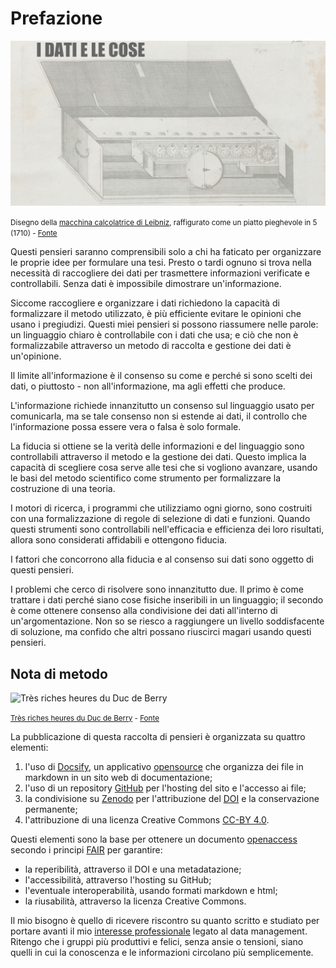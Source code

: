 # Prefazione

![I dati e le cose immagine](/assets/images/cose-meta.png)

<small>Disegno della [macchina calcolatrice di Leibniz](https://it.wikipedia.org/wiki/Stepped_Reckoner), raffigurato come un piatto pieghevole in 5 (1710) - [Fonte](https://commons.wikimedia.org/wiki/File:Leibniz%27s_drawing_of_his_calculating_machine.jpg)</small>



Questi pensieri saranno comprensibili solo a chi ha faticato per organizzare le proprie idee per formulare una tesi. Presto o tardi ognuno si trova nella necessità di raccogliere dei dati per trasmettere informazioni verificate e controllabili. Senza dati è impossibile dimostrare un'informazione.

Siccome raccogliere e organizzare i dati richiedono la capacità di formalizzare il metodo utilizzato, è più efficiente evitare le opinioni che usano i pregiudizi. Questi miei pensieri si possono riassumere nelle parole: un linguaggio chiaro è controllabile con i dati che usa; e ciò che non è formalizzabile attraverso un metodo di raccolta e gestione dei dati è un'opinione.

Il limite all'informazione è il consenso su come e perché si sono scelti dei dati, o piuttosto - non all'informazione, ma agli effetti che produce.

L'informazione richiede innanzitutto un consenso sul linguaggio usato per comunicarla, ma se tale consenso non si estende ai dati, il controllo che l'informazione possa essere vera o falsa è solo formale.

La fiducia si ottiene se la verità delle informazioni e del linguaggio sono controllabili attraverso il metodo e la gestione dei dati. Questo implica la capacità di scegliere cosa serve alle tesi che si vogliono avanzare, usando le basi del metodo scientifico come strumento per formalizzare la costruzione di una teoria.

I motori di ricerca, i programmi che utilizziamo ogni giorno, sono costruiti con una formalizzazione di regole di selezione di dati e funzioni. Quando questi strumenti sono controllabili nell'efficacia e efficienza dei loro risultati, allora sono considerati affidabili e ottengono fiducia.

I fattori che concorrono alla fiducia e al consenso sui dati sono oggetto di questi pensieri.

I problemi che cerco di risolvere sono innanzitutto due. Il primo è come trattare i dati perché siano cose fisiche inseribili in un linguaggio; il secondo è come ottenere consenso alla condivisione dei dati all'interno di un'argomentazione. Non so se riesco a raggiungere un livello soddisfacente di soluzione, ma confido che altri possano riuscirci magari usando questi pensieri.

## Nota di metodo

![Très riches heures du Duc de Berry](/assets/images/Les_Très_Riches_Heures_du_duc_de_Berry_juillet.jpg)

<small>[Très riches heures du Duc de Berry](https://it.wikipedia.org/wiki/Tr%C3%A8s_riches_heures_du_Duc_de_Berry) - [Fonte](https://commons.wikimedia.org/wiki/File:Les_Tr%C3%A8s_Riches_Heures_du_duc_de_Berry_juillet.jpg)</small>

La pubblicazione di questa raccolta di pensieri è organizzata su quattro elementi:

1. l'uso di [Docsify](https://docsify.js.org/#/), un applicativo [opensource](https://github.com/docsifyjs/docsify/blob/develop/LICENSE) che organizza dei file in markdown in un sito web di documentazione;
2. l'uso di un repository [GitHub](https://github.com/DATAPORNme/dati-cose) per l'hosting del sito e l'accesso ai file;
3. la condivisione su [Zenodo](https://zenodo.org/) per l'attribuzione del [DOI](https://it.wikipedia.org/wiki/Digital_object_identifier) e la conservazione permanente;
4. l'attribuzione di una licenza Creative Commons [CC-BY 4.0](https://creativecommons.org/licenses/by/4.0/deed.it).

Questi elementi sono la base per ottenere un documento [openaccess](https://it.wikipedia.org/wiki/Open_access) secondo i principi [FAIR](https://en.wikipedia.org/wiki/FAIR_data) per garantire:

- la reperibilità, attraverso il DOI e una metadatazione;
- l'accessibilità, attraverso l'hosting su GitHub;
- l'eventuale interoperabilità, usando formati markdown e html;
- la riusabilità, attraverso la licenza Creative Commons.

Il mio bisogno è quello di ricevere riscontro su quanto scritto e studiato per portare avanti il mio [interesse professionale](https://lucacorsato.com) legato al data management. Ritengo che i gruppi più produttivi e felici, senza ansie o tensioni, siano quelli in cui la conoscenza e le informazioni circolano più semplicemente.
